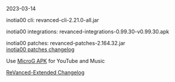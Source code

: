 2023-03-14
  
inotia00 cli: revanced-cli-2.21.0-all.jar  

inotia00 integrations: revanced-integrations-0.99.30-v0.99.30.apk  

inotia00 patches: revanced-patches-2.164.32.jar  
[inotia00 patches changelog](https://github.com/inotia00/revanced-patches/releases/tag/v2.164.32)  

Use [MicroG APK](https://github.com/inotia00/VancedMicroG/releases/latest/download/microg.apk) for YouTube and Music

[ReVanced-Extended Changelog](https://github.com/Kingsmanvn-Official/ReVanced-Extended/blob/main/changelog.md)
